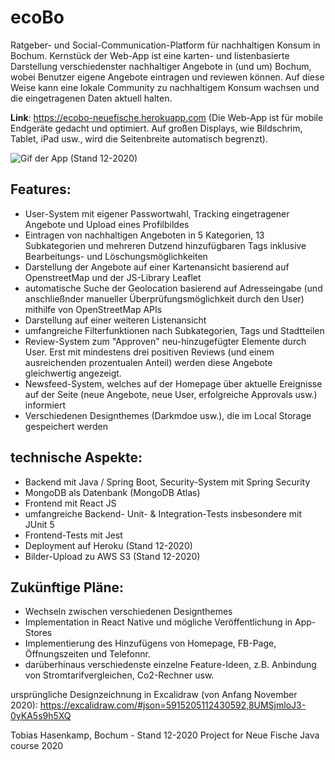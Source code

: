 # ecoBo

Ratgeber- und Social-Communication-Platform für nachhaltigen Konsum in Bochum. Kernstück der Web-App ist eine karten- und listenbasierte Darstellung verschiedenster nachhaltiger Angebote in (und um) Bochum, wobei Benutzer eigene Angebote eintragen und reviewen können. Auf diese Weise kann eine lokale Community zu nachhaltigem Konsum wachsen und die eingetragenen Daten aktuell halten.

**Link**: https://ecobo-neuefische.herokuapp.com
(Die Web-App ist für mobile Endgeräte gedacht und optimiert. Auf großen Displays, wie Bildschrim, Tablet, iPad usw., wird die Seitenbreite automatisch begrenzt).

![Gif der App (Stand 12-2020)](https://github.com/TobiasHasenkamp/ecobo/blob/main/frontend/public/hasenkamp_tobias_ecoBo_gif.gif)

## Features:
- User-System mit eigener Passwortwahl, Tracking eingetragener Angebote und Upload eines Profilbildes
- Eintragen von nachhaltigen Angeboten in 5 Kategorien, 13 Subkategorien und mehreren Dutzend hinzufügbaren Tags inklusive Bearbeitungs- und Löschungsmöglichkeiten
- Darstellung der Angebote auf einer Kartenansicht basierend auf OpenstreetMap und der JS-Library Leaflet
- automatische Suche der Geolocation basierend auf Adresseingabe (und anschließnder manueller Überprüfungsmöglichkeit durch den User) mithilfe von OpenStreetMap APIs
- Darstellung auf einer weiteren Listenansicht
- umfangreiche Filterfunktionen nach Subkategorien, Tags und Stadtteilen
- Review-System zum "Approven" neu-hinzugefügter Elemente durch User. Erst mit mindestens drei positiven Reviews (und einem ausreichenden prozentualen Anteil) werden diese Angebote gleichwertig angezeigt.
- Newsfeed-System, welches auf der Homepage über aktuelle Ereignisse auf der Seite (neue Angebote, neue User, erfolgreiche Approvals usw.) informiert
- Verschiedenen Designthemes (Darkmdoe usw.), die im Local Storage gespeichert werden

## technische Aspekte:
- Backend mit Java / Spring Boot, Security-System mit Spring Security
- MongoDB als Datenbank (MongoDB Atlas)
- Frontend mit React JS
- umfangreiche Backend- Unit- & Integration-Tests insbesondere mit JUnit 5
- Frontend-Tests mit Jest
- Deployment auf Heroku (Stand 12-2020)
- Bilder-Upload zu AWS S3 (Stand 12-2020)

## Zukünftige Pläne:
- Wechseln zwischen verschiedenen Designthemes
- Implementation in React Native und mögliche Veröffentlichung in App-Stores
- Implementierung des Hinzufügens von Homepage, FB-Page, Öffnungszeiten und Telefonnr.
- darüberhinaus verschiedenste einzelne Feature-Ideen, z.B. Anbindung von Stromtarifvergleichen, Co2-Rechner usw.

ursprüngliche Designzeichnung in Excalidraw (von Anfang November 2020): https://excalidraw.com/#json=5915205112430592,8UMSjmloJ3-0yKA5s9h5XQ

Tobias Hasenkamp, Bochum - Stand 12-2020
Project for Neue Fische Java course 2020
